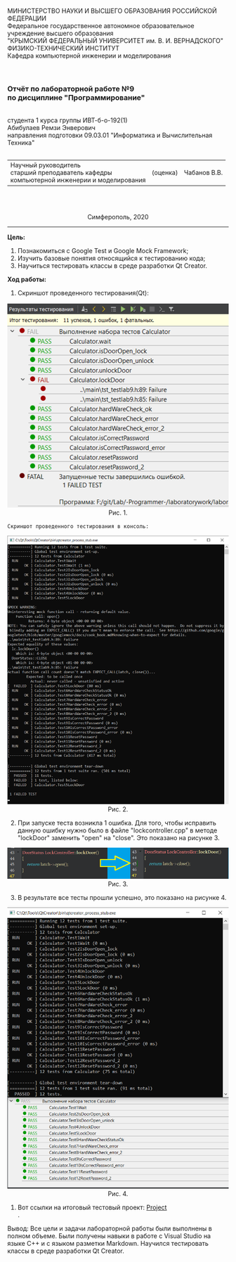 МИНИСТЕРСТВО НАУКИ  И ВЫСШЕГО ОБРАЗОВАНИЯ РОССИЙСКОЙ ФЕДЕРАЦИИ  
Федеральное государственное автономное образовательное учреждение высшего образования  
"КРЫМСКИЙ ФЕДЕРАЛЬНЫЙ УНИВЕРСИТЕТ им. В. И. ВЕРНАДСКОГО"  
ФИЗИКО-ТЕХНИЧЕСКИЙ ИНСТИТУТ  
Кафедра компьютерной инженерии и моделирования
<br/><br/>
​
### Отчёт по лабораторной работе №9 <br/> по дисциплине "Программирование"
<br/>
​
студента 1 курса группы ИВТ-б-о-192(1)<br/>
Абибулаев Ремзи Энверович</br>
направления подготовки 09.03.01 "Информатика и Вычислительная Техника"
<br/>
​
<table>
<tr><td>Научный руководитель<br/> старший преподаватель кафедры<br/> компьютерной инженерии и моделирования</td>
<td>(оценка)<br/></td>
<td>Чабанов В.В.</td>
</tr>
</table>
<br/><br/>
<p align="center">Симферополь, 2020</p>
<hr>

**Цель:** 

1. Познакомиться с Google Test и Google Mock Framework;
2. Изучить базовые понятия относящийся к тестированию кода;
3. Научиться тестировать классы в среде разработки Qt Creator.

**Ход работы:**

1.   Скриншот проведенного тестирования(Qt):

<center>
<img src="resources\1.png"><br/>
Рис. 1.</center>

    Скриншот проведенного тестирования в консоль:

<center>
<img src="resources\2.png"><br/>
Рис. 2.</center>

2. При запуске теста возникла 1 ошибка. Для того, чтобы исправить данную ошибку нужно было в файле "lockcontroller.cpp" в методе "lockDoor" заменить "open" на "close". Это показано на рисунке 3. 

<center>
<img src="resources\3.png"><br/>
Рис. 3.</center>

3. В результате все тесты прошли успешно, это показано на рисунке 4.

<center>
<img src="resources\4.png"><br/>
Рис. 4.</center>

1. Вот ссылки на итоговый тестовый проект: <a href="code\">Project</a><br/>.


Вывод: Все цели и задачи лабораторной работы были выполнены в полном объеме. Были получены навыки в работе с Visual Studio на языке C++ и с языком разметки Markdown. Научился тестировать классы в среде разработки Qt Creator.